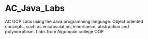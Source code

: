 # AC_Java_Labs
AC OOP Labs using the Java programming language. Object oriented concepts, such as encapsulation, inheritance, abstraction and polymorphism. 
Labs from Algonquin college OOP 
